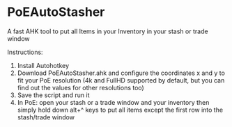 # PoEAutoStasher
A fast AHK tool to put all Items in your Inventory in your stash or trade window

Instructions:
1. Install Autohotkey
2. Download PoEAutoStasher.ahk and configure the coordinates x and y to fit your PoE resolution (4k and FullHD supported by default, but you can find out the values for other resolutions too)
3. Save the script and run it
4. In PoE: open your stash or a trade window and your inventory then simply hold down alt+^ keys to put all items except the first row into the stash/trade window
